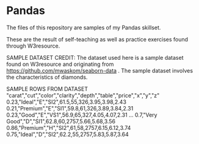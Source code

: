 # Pandas

The files of this repository are samples of my Pandas skillset.

These are the result of self-teaching as well as practice exercises found through W3resource.

SAMPLE DATASET CREDIT: The dataset used here is a sample dataset found on W3resource and 
originating from https://github.com/mwaskom/seaborn-data . The sample dataset involves the 
characteristics of diamonds.

SAMPLE ROWS FROM DATASET
"carat","cut","color","clarity","depth","table","price","x","y","z"
0.23,"Ideal","E","SI2",61.5,55,326,3.95,3.98,2.43
0.21,"Premium","E","SI1",59.8,61,326,3.89,3.84,2.31
0.23,"Good","E","VS1",56.9,65,327,4.05,4.07,2.31
...
0.7,"Very Good","D","SI1",62.8,60,2757,5.66,5.68,3.56
0.86,"Premium","H","SI2",61,58,2757,6.15,6.12,3.74
0.75,"Ideal","D","SI2",62.2,55,2757,5.83,5.87,3.64
